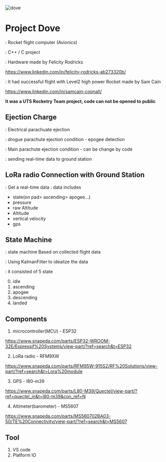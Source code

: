 ![dove](https://github.com/coding-MJ-dev/Dove_public/assets/47417320/cc110999-ebd9-4410-9643-9c85b717eb73)


# Project Dove
: Rocket flight computer (Avionics)

: C++ / C project

: Hardware made by Felicity Rodricks

https://www.linkedin.com/in/felicity-rodricks-ab273320b/

: It had successful flight with Level2 high power Rocket made by Sam Cain

https://www.linkedin.com/in/samcain-copnall/

**It was a UTS Rocketry Team project, code can not be opened to public**


## Ejection Charge ##
: Electrical parachuate ejection 

: drogue parachute ejection condition - epogee detection

: Main parachute ejection condition - can be change by code

: sending real-time data to ground station


## LoRa radio Connection with Ground Station ##
: Get a real-time data 
: data includes
   - state(on pad> ascending> apogee...) 
   - pressure
   - raw Altitude
   - Altitude 
   - vertical velocity
   - gps


## State Machine ##
: state machine Based on collected flight data

: Using KalmanFilter to idealize the data

: it consisted of 5 state

0. idle
1. ascending
2. apogee
3. descending
4. landed

  
## Components ##
1. microcontroller(MCU) - ESP32

https://www.snapeda.com/parts/ESP32-WROOM-32E/Espressif%20Systems/view-part/?ref=search&t=ESP32

2. LoRa radio - RFM9XW

https://www.snapeda.com/parts/RFM95W-915S2/RF%20Solutions/view-part/?ref=search&t=Lora%20module

3. GPS -  l80-m39 

https://www.snapeda.com/parts/L80-M39/Quectel/view-part/?ref=quectel_in&t=l80-m39&con_ref=N

4. Altimeter(barometer) - MS5607

https://www.snapeda.com/parts/MS560702BA03-50/TE%20Connectivity/view-part/?ref=search&t=MS5607



## Tool ##
1. VS code
3. Platform IO




